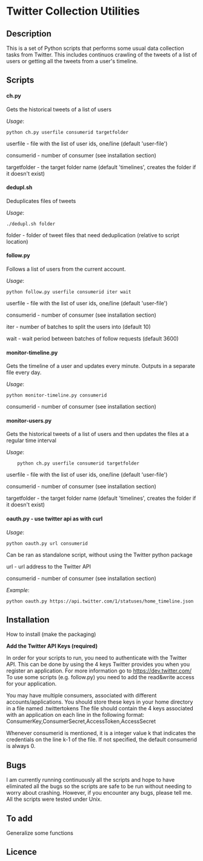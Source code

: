 # Twitter Collection Utilities

## Description

This is a set of Python scripts that performs some usual data collection tasks from Twitter. This includes continuos crawling of the tweets of a list of users or getting all the tweets from a user's timeline.

## Scripts

#### ch.py

Gets the historical tweets of a list of users

_Usage_:

	python ch.py userfile consumerid targetfolder

userfile - file with the list of user ids, one/line (default 'user-file')

consumerid - number of consumer (see installation section)

targetfolder - the target folder name (default 'timelines', creates the folder if it doesn't exist)

#### dedupl.sh

Deduplicates files of tweets
 
_Usage_:

	./dedupl.sh folder

folder - folder of tweet files that need deduplication (relative to script location)

#### follow.py

Follows a list of users from the current account.

_Usage_:

	python follow.py userfile consumerid iter wait

userfile - file with the list of user ids, one/line (default 'user-file')

consumerid - number of consumer (see installation section)

iter - number of batches to split the users into (default 10)

wait - wait period between batches of follow requests (default 3600)

#### monitor-timeline.py

Gets the timeline of a user and updates every minute. Outputs in a separate file every day.

_Usage_:

	python monitor-timeline.py consumerid

consumerid - number of consumer (see installation section)

#### monitor-users.py

Gets the historical tweets of a list of users and then updates the files at a regular time interval

_Usage_:

        python ch.py userfile consumerid targetfolder

userfile - file with the list of user ids, one/line (default 'user-file')

consumerid - number of consumer (see installation section)

targetfolder - the target folder name (default 'timelines', creates the folder if it doesn't exist)

#### oauth.py - use twitter api as with curl

_Usage_:

	python oauth.py url consumerid

Can be ran as standalone script, without using the Twitter python package

url - url address to the Twitter API

consumerid - number of consumer (see installation section)

_Example_:

	python oauth.py https://api.twitter.com/1/statuses/home_timeline.json

## Installation

How to install (make the packaging)

**Add the Twitter API Keys (required)**

In order for your scripts to run, you need to authenticate with the Twitter API. This can be done by using the 4 keys Twitter provides you when you register an application. For more information go to https://dev.twitter.com/ To use some scripts (e.g. follow.py) you need to add the read&write access for your application.

You may have multiple consumers, associated with different accounts/applications. You should store these keys in your home directory in a file named .twittertokens The file should contain the 4 keys associated with an application on each line in the following format:
ConsumerKey,ConsumerSecret,AccessToken,AccessSecret

Whenever consumerid is mentioned, it is a integer value k that indicates the credentials on the line k-1 of the file. If not specified, the default consumerid is always 0.

## Bugs

I am currently running continuously all the scripts and hope to have eliminated all the bugs so the scripts are safe to be run without needing to worry about crashing. However, if you encounter any bugs, please tell me. All the scripts were tested under Unix.

## To add

Generalize some functions

## Licence



